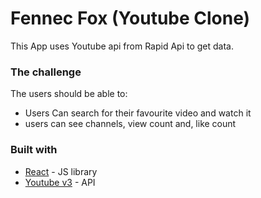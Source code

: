 # Fennec Fox (Youtube Clone)

This App uses Youtube api from Rapid Api to get data.

### The challenge

The users should be able to:

- Users Can search for their favourite video and watch it
- users can see channels, view count and, like count

### Built with

- [React](https://reactjs.org/) - JS library
- [Youtube v3](https://rapidapi.com/ytdlfree/api/youtube-v31) - API
